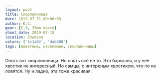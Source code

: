 ```yaml
---
layout: post
title: Скорпионница
date: 2019-07-31 00:00:00
author: К.С.
gear: [E-3, 35mm macro]
shoot_date: 2019-07-15
location: Ёльбаза
colors: ['1c1a02', 'dab900']
tags: [животные, насекомые, скорпионницы]
---
```

Опять вот скорпионница. Но опять всё не то. Это барышня, и у неё хвостик не интересный. Но самцы, с интереным хвостиком, что-то не ловятся. Ну и ладно, эта тоже красивая.
